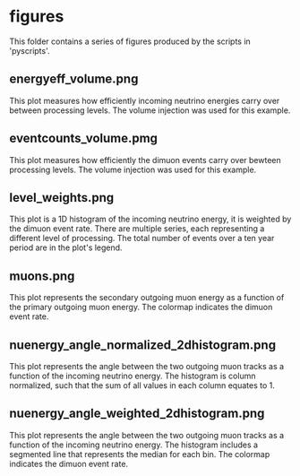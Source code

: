 # figures

This folder contains a series of figures produced by the scripts in 'pyscripts'.

## energyeff_volume.png

This plot measures how efficiently incoming neutrino energies carry over 
between processing levels. The volume injection was used for this example.

## eventcounts_volume.pmg

This plot measures how efficiently the dimuon events carry over bewteen
processing levels. The volume injection was used for this example.

## level_weights.png

This plot is a 1D histogram of the incoming neutrino energy, it is weighted by the dimuon event rate.
There are multiple series, each representing a different level of processing. The total number of
events over a ten year period are in the plot's legend.

## muons.png

This plot represents the secondary outgoing muon energy as a function
of the primary outgoing muon energy. The colormap indicates the dimuon event rate.

## nuenergy_angle_normalized_2dhistogram.png

This plot represents the angle between the two outgoing muon tracks as a function
of the incoming neutrino energy. The histogram is column normalized, such that the sum of all values
in each column equates to 1.

## nuenergy_angle_weighted_2dhistogram.png

This plot represents the angle between the two outgoing muon tracks as a function
of the incoming neutrino energy. The histogram includes a segmented line that represents the median for each bin.
The colormap indicates the dimuon event rate.
